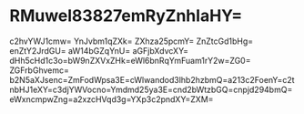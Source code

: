 # RMuwel83827emRyZnhlaHY=
c2hvYWJ1cmw=
YnJvbm1qZXk=
ZXhza25pcmY=
ZnZtcGd1bHg=
enZtY2JrdGU=
aW14bGZqYnU=
aGFjbXdvcXY=
dHh5cHd1c3o=bW9nZXVxZHk=eWl6bnRqYmFuam1rY2w=ZG0=
ZGFrbGhvemc=
b2N5aXJsenc=ZmFodWpsa3E=cWlwandod3lhb2hzbmQ=a213c2FoenY=c2tnbHJ1eXY=c3djYWVocno=Ymdmd25ya3E=cnd2bWtzbGQ=cnpjd294bmQ=eWxncmpwZng=a2xzcHVqd3g=YXp3c2pndXY=ZXM=
